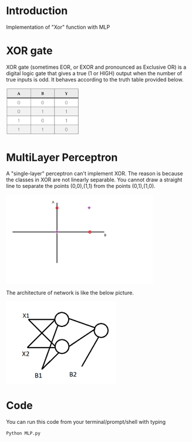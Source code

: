 # Introduction
Implementation of "Xor" function with MLP
# XOR gate
XOR gate (sometimes EOR, or EXOR and pronounced as Exclusive OR) is a digital logic gate that gives a true (1 or HIGH) output when the number of true inputs is odd. It behaves according to the truth table provided below.

<img src="Image/Table.png" width="200" class="center" />

# MultiLayer Perceptron 

A "single-layer" perceptron can't implement XOR. The reason is because the classes in XOR are not linearly separable. You cannot draw a straight line to separate the points (0,0),(1,1) from the points (0,1),(1,0).

<img src="Image/AB.png" width="400" class="center" />

The architecture of network is like the below picture.

<img src="Image/MLP.png" width="300" class="center" />

# Code 

You can run this code from your terminal/prompt/shell with typing
```python
Python MLP.py
```
